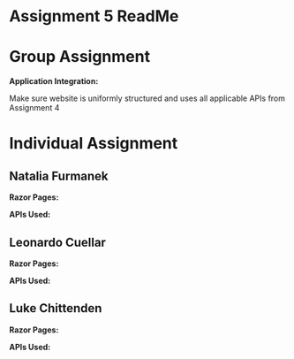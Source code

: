 # Assignment 5 ReadMe

# Group Assignment
<strong> Application Integration:</strong>
<p> Make sure website is uniformly structured and uses all applicable APIs from Assignment 4</p>

# Individual Assignment
## Natalia Furmanek 
<strong> Razor Pages: </strong>

<strong> APIs Used: </strong>

## Leonardo Cuellar
<strong> Razor Pages: </strong>

<strong> APIs Used: </strong>

## Luke Chittenden
<strong> Razor Pages: </strong>

<strong> APIs Used: </strong>
